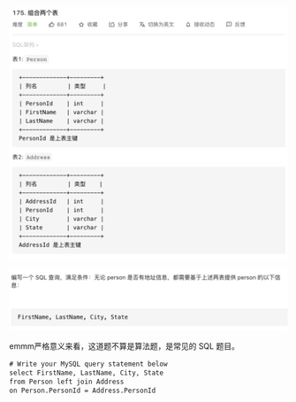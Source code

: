 ![](../images/lc175.png)

![](../images/lc175-1.png)



emmm严格意义来看，这道题不算是算法题，是常见的 SQL 题目。

```mysql
# Write your MySQL query statement below
select FirstName, LastName, City, State
from Person left join Address
on Person.PersonId = Address.PersonId
```
